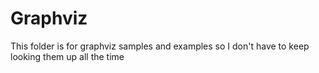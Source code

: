 # Graphviz
This folder is for graphviz samples and examples so I don't have to keep
looking them up all the time
